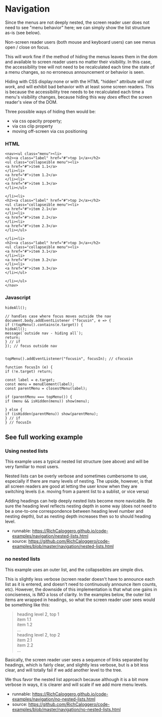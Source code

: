 # Navigation


Since the menus are not deeply nested, the screen reader user does not need to see "menu behavior" here; we can simply show the list structure as-is (see below).

Non-screen reader users (both mouse and keyboard users) can see menus open / close on focus.

This will work fine if the method of hiding the menus leaves them in the dom and available to screen reader users no matter their visibility. In this case, the accessibility tree will not need to be recalculated each time the state of a menu changes, so no erroneous announcement or behavior is seen.

Hiding with CSS display:none or with the HTML "hidden" attribute *will not work*, and will exhibit bad behavior with at least some screen readers.  This is because the accessibility tree needs to be recalculated each time a menu's visibility changes, because hiding this way *does* effect the screen reader's view of the DOM.


Three possible ways of hiding then would be:

- via css opacity property;
- via css clip property
- moving off-screen via css positioning




### HTML

```
<nav><ul class="menu"><li>
<h2><a class="label" href="#">top 1</a></h2>
<ul class="collapseible menu"><li>
<a href="#">item 1.1</a>
</li><li>
<a href="#">item 1.2</a>
</li><li>
<a href="#">item 1.3</a>
</li></ul>

</li><li>
<h2><a class="label" href="#">top 2</a></h2>
<ul class="collapseible menu"><li>
<a href="#">item 2.1</a>
</li><li>
<a href="#">item 2.2</a>
</li><li>
<a href="#">item 2.3</a>
</li></ul>

</li><li>
<h2><a class="label" href="#">top 3</a></h2>
<ul class="collapseible menu"><li>
<a href="#">item 3.1</a>
</li><li>
<a href="#">item 3.2</a>
</li><li>
<a href="#">item 3.3</a>
</li></ul>

</li></ul>
</nav>
```

### Javascript

```
hideAll();

// handles case where focus moves outside the nav
document.body.addEventListener ("focusin", e => {
if (!topMenu().contains(e.target)) {
hideAll();
message(`outside nav - hiding all`);
return;
} // if
}); // focus outside nav


topMenu().addEventListener("focusin", focusIn); // cfocusin

function focusIn (e) {
if (!e.target) return;

const label = e.target;
const menu = menuElement(label);
const parentMenu = closestMenu(label);

if (parentMenu === topMenu()) {
if (menu && isHidden(menu)) show(menu);

} else {
if (isHidden(parentMenu)) show(parentMenu);
} // if
} // focusIn
```

## See full working example

### Using nested lists

This example uses a typical nested list structure (see above) and will be very familiar to most users.

Nested lists can be overly verbose and sometimes cumbersome to use, especially if there are many levels of nesting. The upside, however, is that all screen readers are good at letting the user know when they are switching levels (i.e. moving from a parent list to a sublist, or vice versa)

Adding headings can help deeply nested lists become more navicable. Be sure the heading level reflects nesting depth in some way (does not need to be a one-to-one correspondence between heading level number and nesting depth), but as nesting depth increases then so to should heading level.

- runnable: https://RichCaloggero.github.io/code-examples/navigation/nested-lists.html
- source: https://github.com/RichCaloggero/code-examples/blob/master/navigation/nested-lists.html


### no nested lists

This example uses an outer list, and the collapseibles are simple divs.

This is slightly less verbose (screen reader doesn't have to announce each list as it is entered, and doesn't need to continuously announce item counts, etc). However, the downside of this implementation is that what one gains in conciseness, is IMO a loss of clarity. In the examples below, the outer list items are wrapped in headings, so what the screen reader user sees would be something like this:

>heading level 2, top 1<br>
item 1.1<br>
item 1.2<br>
...<br>
heading level 2, top 2<br>
item 2.1<br>
item 2.2<br>
...<br>

Basically, the screen reader user sees a sequence of links separated by headings, which is fairly clear, and slightly less verbose, but is a bit less clear, and will totally fail if we add another level to the tree.

We thus favor the nested list approach because although it is a bit more verbose in ways, it is clearer and will scale if we add more menu levels.

- runnable: https://RichCaloggero.github.io/code-examples/navigation/no-nested-lists.html
- source: https://github.com/RichCaloggero/code-examples/blob/master/navigation/no-nested-lists.html
